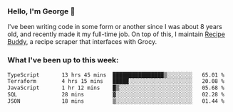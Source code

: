 ### Hello, I'm George 👋

I've been writing code in some form or another since I was about 8 years old, and recently made it my full-time job. On top of this, I maintain [Recipe Buddy](https://github.com/georgegebbett/recipe-buddy), a recipe scraper that interfaces with Grocy.  

<!--
**georgegebbett/georgegebbett** is a ✨ _special_ ✨ repository because its `README.md` (this file) appears on your GitHub profile.

Here are some ideas to get you started:

- 🔭 I’m currently working on ...
- 🌱 I’m currently learning ...
- 👯 I’m looking to collaborate on ...
- 🤔 I’m looking for help with ...
- 💬 Ask me about ...
- 📫 How to reach me: ...
- 😄 Pronouns: ...
- ⚡ Fun fact: ...
-->

### What I've been up to this week:
<!--START_SECTION:waka-->

```txt
TypeScript       13 hrs 45 mins  ████████████████▒░░░░░░░░   65.01 %
Terraform        4 hrs 15 mins   █████░░░░░░░░░░░░░░░░░░░░   20.08 %
JavaScript       1 hr 12 mins    █▒░░░░░░░░░░░░░░░░░░░░░░░   05.68 %
SQL              28 mins         ▓░░░░░░░░░░░░░░░░░░░░░░░░   02.28 %
JSON             18 mins         ▒░░░░░░░░░░░░░░░░░░░░░░░░   01.44 %
```

<!--END_SECTION:waka-->
